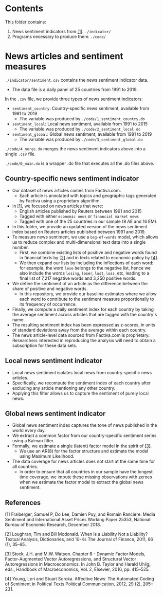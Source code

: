 # Contents

This folder contains: 
1. News sentiment indicators from [[1]](#1): `./indicator/`
2. Programs necessary to produce them: `./code/`

# News articles and sentiment measures

`./indicator/sentiment.csv` contains the news sentiment indicator data. 
- The data file is a daily panel of 25 countries from 1991 to 2019.

In the `.csv` file, we provide three types of news sentiment indicators: 
- `sentiment_country`: Country-specific news sentiment, available from 1991 to 2019
  - The variable was produced by `./code/1_sentiment_country.do`
- `sentiment_local`: Local news sentiment, available from 1991 to 2015
  - The variable was produced by `./code/2_sentiment_local.do`
- `sentiment_global`: Global news sentiment, available from 1991 to 2019
  - The variable was produced by `./code/3_sentiment_global.do`

`./code/4_merge.do` merges the news sentiment indicators above into a single `.csv` file. 

`./code/0_main.do` is a wrapper .do file that executes all the .do files above. 

## Country-specific news sentiment indicator

- Our dataset of news articles comes from Factiva.com. 
  - Each article is annotated with topics and geographic tags generated by Factiva using a proprietary algorithm. 
- In [[1]](#1), we focused on news articles that were: 
  - English articles published by Reuters between 1991 and 2015 
  - Tagged with either `economic news` or `financial market news`
  - Tagged with one of the 25 countries in our sample (9 AE and 16 EM). 
- In this folder, we provide an updated version of the news sentiment index based on Reuters articles published between 1991 and 2019. 
- To measure news sentiment, we use a `bag-of-words` model, which allows us to reduce complex and multi-dimensional text data into a single number. 
  - First, we combine existing lists of positive and negative words found in financial texts by [[2]](#2) and in texts related to economic policy by [[4]](#4). 
  - We then expand our lists by including the inflections of each word: for example, the word `lose` belongs to the negative list, hence we also include the words `losing`, `loser`, `lost`, `loss`, etc, leading to a final list of 7,217 negative words and 3,250 positive words.
- We define the sentiment of an article as the difference between the share of positive and negative words. 
  - In this repository, we provide our baseline estimates where we allow each word to contribute to the sentiment measure proportionally to its frequency of occurrence. 
- Finally, we compute a daily sentiment index for each country by taking the average sentiment across articles that are tagged with the country's name. 
- The resulting sentiment index has been expressed as z-scores, in units of standard deviations away from the average within each country. 
- The news article-level data sourced from Factiva.com is proprietary. Researchers interested in reproducing the analysis will need to obtain a subscription for these data sets. 

## Local news sentiment indicator

- Local news sentiment isolates local news from country-specific news articles. 
- Specifically, we recompute the sentiment index of each country after excluding any article mentioning any other country. 
- Applying this filter allows us to capture the sentiment of purely local news. 

## Global news sentiment indicator

- Global news sentiment index captures the tone of news published in the world every day. 
- We extract a common factor from our country-specific sentiment series using a Kalman filter. 
- Formally, we estimate a single (latent) factor model in the spirit of [[3]](#3). 
  - We use an AR(8) for the factor structure and estimate the model using Maximum Likelihood. 
- The data coverage for news articles does not start at the same time for all countries. 
  - In order to ensure that all countries in our sample have the longest time coverage, we impute these missing observations with zeroes when we estimate the factor model to extract the global news sentiment. 

## References
<a id="1">[1]</a> 
Fraiberger, Samuel P, Do Lee, Damien Puy, and Romain Ranciere. 
Media Sentiment and International Asset Prices
Working Paper 25353, National Bureau of Economic Research, December 2018. 

<a id="2">[2]</a> 
Loughran, Tim and Bill Mcdonald.
When Is a Liability Not a Liability? Textual Analysis, Dictionaries, and 10-Ks
The Journal of Finance, 2011, 66 (1), 35–65.

<a id="3">[3]</a> 
Stock, J.H. and M.W. Watson.
Chapter 8 - Dynamic Factor Models, Factor-Augmented Vector Autoregressions, and Structural Vector Autoregressions in Macroeconomics. 
In John B. Taylor and Harald Uhlig, eds., Handbook of Macroeconomics, Vol. 2, Elsevier, 2016, pp. 415–525.

<a id="4">[4]</a> 
Young, Lori and Stuart Soroka.
Affective News: The Automated Coding of Sentiment in Political Texts
Political Communication, 2012, 29 (2), 205–231.

